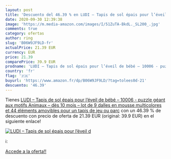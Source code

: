 ```yaml
---
layout: post
title: 'Descuento del 46.39 % en LUDI – Tapis de sol épais pour l’éveil d'
date: 2020-09-30 12:39:38
image: 'https://m.media-amazon.com/images/I/51ZuTA-BkdL._SL200_.jpg'
comments: true
category: ofertas
author: ring
slug: 'B06W9JF9LD-fr'
actualPrice: 21.39 EUR
currency: EUR
price: 21.39
comparePrice: 39.9 EUR
prodname: 'LUDI – Tapis de sol épais pour l’éveil de bébé – 10006 - puzzle géant aux motifs Animaux – dès 10 mois – lot de 9 dalles en mousse multicolores et 44 éléments amovibles pour un tapis de jeu ou parc'
country: 'fr'
flag: '🇫🇷'
buyurl: 'https://www.amazon.fr/dp/B06W9JF9LD/?tag=tolees0d-21'
descuento: '46.39'
---
```


Tienes [LUDI – Tapis de sol épais pour l’éveil de bébé – 10006 - puzzle géant aux motifs Animaux – dès 10 mois – lot de 9 dalles en mousse multicolores et 44 éléments amovibles pour un tapis de jeu ou parc](https://www.amazon.fr/dp/B06W9JF9LD/?tag=tolees0d-21) con un 46.39 % de descuento con precio de oferta de 21.39 EUR (original: 39.9 EUR) en el siguiente enlace!

[![LUDI – Tapis de sol épais pour l’éveil d](https://m.media-amazon.com/images/I/51ZuTA-BkdL._SL200_.jpg)](https://www.amazon.fr/dp/B06W9JF9LD/?tag=tolees0d-21)

ℹ️:


[Accede a la oferta!!](https://www.amazon.fr/dp/B06W9JF9LD/?tag=tolees0d-21)
